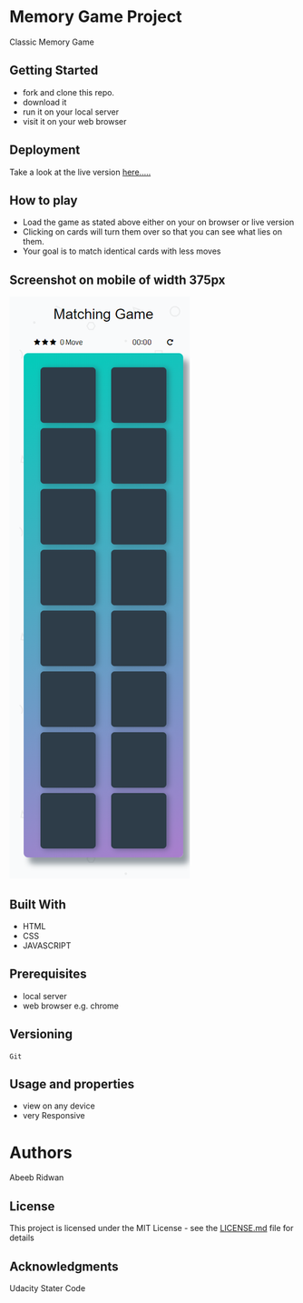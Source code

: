 # Memory Game Project
  Classic Memory Game

## Getting Started
  - fork and clone this repo.
  - download it
  - run it on your local server
  - visit it on your web browser

## Deployment
  Take a look at the live version [here.....](https://abeeb1000.github.io/Memory-Game/)  

## How to play  
  - Load the game as stated above either on your on browser or live version
  - Clicking on cards will turn them over so that you can see what lies on them.
  - Your goal is to match identical cards with less moves

## Screenshot on mobile of width 375px

  ![mobile view](img/screenshot.png)

## Built With
  - HTML
  - CSS
  - JAVASCRIPT

## Prerequisites
  - local server
  - web browser e.g. chrome

## Versioning
    Git

## Usage and properties
  - view on any device
  - very Responsive

# Authors
  Abeeb Ridwan

## License
  This project is licensed under the MIT License - see the [LICENSE.md](LICENSE.md) file for details

## Acknowledgments
  Udacity Stater Code
